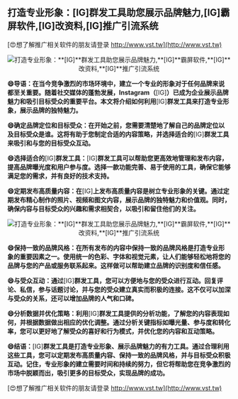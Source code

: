 ## **打造专业形象：**[IG]**群发工具助您展示品牌魅力,**[IG]**霸屏软件,**[IG]**改资料,**[IG]**推广引流系统**

[😍想了解推广相关软件的朋友请登录 http://www.vst.tw](http://www.vst.tw)

 <center><img src="https://vst.tw/MP4/tuiguang/png/0.png" alt="打造专业形象：**[IG]**群发工具助您展示品牌魅力,**[IG]**霸屏软件,**[IG]**改资料,**[IG]**推广引流系统"></center>

**😄导语：在当今竞争激烈的市场环境中，建立一个专业的形象对于任何品牌来说都至关重要。随着社交媒体的蓬勃发展，Instagram（**[IG]**）已成为企业展示品牌魅力和吸引目标受众的重要平台。本文将介绍如何利用**[IG]**群发工具来打造专业形象，展示品牌的独特魅力。**

**😄确定品牌定位和目标受众：在开始之前，您需要清楚地了解自己的品牌定位以及目标受众是谁。这将有助于您制定合适的内容策略，并选择适合的**[IG]**群发工具来吸引和与您的目标受众互动。**

**😄选择适合的**[IG]**群发工具：**[IG]**群发工具可以帮助您更高效地管理和发布内容，提高品牌曝光度和用户参与度。选择一款功能完善、易于使用的工具，确保它能够满足您的需求，并有良好的技术支持。**

**😄定期发布高质量内容：在**[IG]**上发布高质量内容是树立专业形象的关键。通过定期发布精心制作的照片、视频和图文内容，展示品牌的独特魅力和价值观。同时，确保内容与目标受众的兴趣和需求相契合，以吸引和留住他们的关注。**

 <center><img src="https://vst.tw/MP4/tuiguang/png/2.png" alt="打造专业形象：**[IG]**群发工具助您展示品牌魅力,**[IG]**霸屏软件,**[IG]**改资料,**[IG]**推广引流系统"></center>

**😄保持一致的品牌风格：在所有发布的内容中保持一致的品牌风格是打造专业形象的重要因素之一。使用统一的色彩、字体和视觉元素，让人们能够轻松地将您的品牌与您的产品或服务联系起来。这样做可以帮助建立品牌的识别度和信任感。**

**😄与受众互动：通过**[IG]**群发工具，您可以方便地与您的受众进行互动。回复评论、私信，参与话题讨论，并与您的受众建立真实而积极的连接。这不仅可以加深与受众的关系，还可以增加品牌的人气和口碑。**

**😄分析数据并优化策略：利用**[IG]**群发工具提供的分析功能，了解您的内容表现如何，并根据数据做出相应的优化调整。通过分析关键指标如曝光量、参与度和转化率，您可以更好地了解受众的喜好和行为模式，并优化您的内容和互动策略。**

**😄结语：**[IG]**群发工具是打造专业形象、展示品牌魅力的有力工具。通过合理利用这些工具，您可以定期发布高质量内容、保持一致的品牌风格，并与目标受众积极互动。记住，专业形象的建立需要时间和持续的努力，但它将帮助您在竞争激烈的市场中脱颖而出，吸引更多的目标受众，实现品牌的成功。**

[😍想了解推广相关软件的朋友请登录 http://www.vst.tw](http://www.vst.tw)




